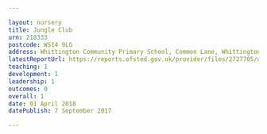 ```yaml
---

layout: nursery
title: Jungle Club
urn: 218333
postcode: WS14 9LG
address: Whittington Community Primary School, Common Lane, Whittington, Lichfield, Staffordshire, WS14 9LG
latestReportUrl: https://reports.ofsted.gov.uk/provider/files/2727705/urn/218333.pdf
teaching: 1
development: 1
leadership: 1
outcomes: 0
overall: 1
date: 01 April 2018 
datePublish: 7 September 2017

---
```

